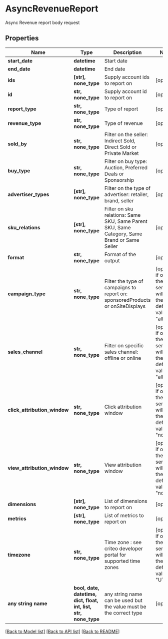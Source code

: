 # AsyncRevenueReport

Async Revenue report body request

## Properties
Name | Type | Description | Notes
------------ | ------------- | ------------- | -------------
**start_date** | **datetime** | Start date | 
**end_date** | **datetime** | End date | 
**ids** | **[str], none_type** | Supply account ids to report on | [optional] 
**id** | **str, none_type** | Supply account id to report on | [optional] 
**report_type** | **str, none_type** | Type of report | [optional] 
**revenue_type** | **str, none_type** | Type of revenue | [optional] 
**sold_by** | **str, none_type** | Filter on the seller: Indirect Sold, Direct Sold or Private Market | [optional] 
**buy_type** | **str, none_type** | Filter on buy type: Auction, Preferred Deals or Sponsorship | [optional] 
**advertiser_types** | **[str], none_type** | Filter on the type of advertiser: retailer, brand, seller | [optional] 
**sku_relations** | **[str], none_type** | Filter on sku relations: Same SKU, Same Parent SKU, Same Category, Same Brand or Same Seller | [optional] 
**format** | **str, none_type** | Format of the output | [optional] 
**campaign_type** | **str, none_type** | Filter the type of campaigns to report on: sponsoredProducts or onSiteDisplays | [optional]  if omitted the server will use the default value of "all"
**sales_channel** | **str, none_type** | Filter on specific sales channel: offline or online | [optional]  if omitted the server will use the default value of "all"
**click_attribution_window** | **str, none_type** | Click attribution window | [optional]  if omitted the server will use the default value of "none"
**view_attribution_window** | **str, none_type** | View attribution window | [optional]  if omitted the server will use the default value of "none"
**dimensions** | **[str], none_type** | List of dimensions to report on | [optional] 
**metrics** | **[str], none_type** | List of metrics to report on | [optional] 
**timezone** | **str, none_type** | Time zone : see criteo developer portal for supported time zones | [optional]  if omitted the server will use the default value of "UTC"
**any string name** | **bool, date, datetime, dict, float, int, list, str, none_type** | any string name can be used but the value must be the correct type | [optional]

[[Back to Model list]](../README.md#documentation-for-models) [[Back to API list]](../README.md#documentation-for-api-endpoints) [[Back to README]](../README.md)


